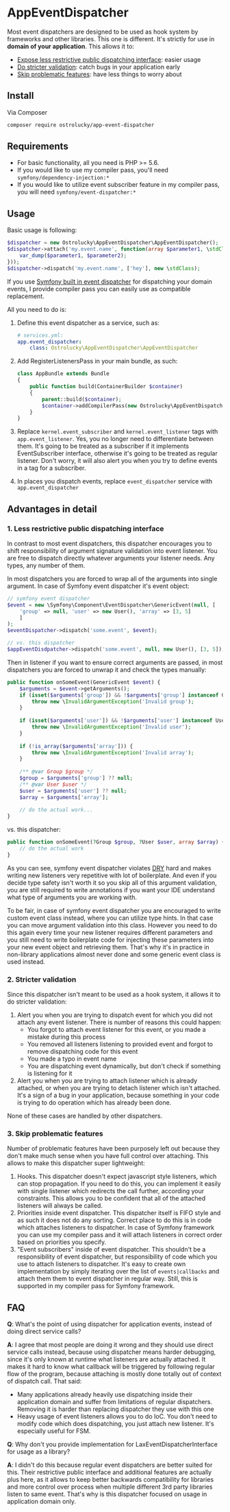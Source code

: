 # AppEventDispatcher
Most event dispatchers are designed to be used as hook system by frameworks and other libraries. This one is different. 
It's strictly for use in **domain of your application**. This allows it to:

* [Expose less restrictive public dispatching interface](#1-less-restrictive-public-dispatching-interface): easier usage
* [Do stricter validation](#2-stricter-validation): catch bugs in your application early
* [Skip problematic features](#3-skip-problematic-features): have less things to worry about 


## Install

Via Composer

``` bash
composer require ostrolucky/app-event-dispatcher
```

## Requirements
* For basic functionality, all you need is PHP >= 5.6.
* If you would like to use my compiler pass, you'll need `symfony/dependency-injection:*`
* If you would like to utilize event subscriber feature in my compiler pass, you will need `symfony/event-dispatcher:*`

## Usage
Basic usage is following:
```php
$dispatcher = new Ostrolucky\AppEventDispatcher\AppEventDispatcher();
$dispatcher->attach('my.event.name', function(array $parameter1, \stdClass $parameter2) {
    var_dump($parameter1, $parameter2);
}));
$dispatcher->dispatch('my.event.name', ['hey'], new \stdClass);
```
If you use [Symfony built in event dispatcher](http://symfony.com/doc/current/event_dispatcher.html) for dispatching your domain events, 
I provide compiler pass you can easily use as compatible replacement.

All you need to do is:
1. Define this event dispatcher as a service, such as:
    ```yml
    # services.yml:
    app.event_dispatcher:
        class: Ostrolucky\AppEventDispatcher\AppEventDispatcher
    ```
1.  Add RegisterListenersPass in your main bundle, as such:
    ```php
    class AppBundle extends Bundle
    {
        public function build(ContainerBuilder $container)
        {
            parent::build($container);
            $container->addCompilerPass(new Ostrolucky\AppEventDispatcher\Symfony\DependencyInjection\RegisterListenersPass());
        }
    }
    ```
1. Replace `kernel.event_subscriber` and `kernel.event_listener` tags with `app.event_listener`. Yes, you no longer need to 
differentiate between them. It's going to be treated as a subscriber if it implements EventSubscriber interface, otherwise 
it's going to be treated as regular listener. Don't worry, it will also alert you when you try to define events in a tag for a subscriber.

1. In places you dispatch events, replace `event_dispatcher` service with `app.event_dispatcher`

## Advantages in detail

### 1. Less restrictive public dispatching interface
In contrast to most event dispatchers, this dispatcher encourages you to shift responsibility of argument signature
validation into event listener. You are free to dispatch directly whatever arguments your listener needs. Any types, any number of them.

In most dispatchers you are forced to wrap all of the arguments into single argument. In case of Symfony event 
dispatcher it's event object:
```php
// symfony event dispatcher
$event = new \Symfony\Component\EventDispatcher\GenericEvent(null, [
    'group' => null, 'user' => new User(), 'array' => [3, 5]
    ]
);
$eventDispatcher->dispatch('some.event', $event);

// vs. this dispatcher
$appEventDisdpatcher->dispatch('some.event', null, new User(), [3, 5]);
```
Then in listener if you want to ensure correct arguments are passed, in most dispatchers you are forced to unwrap 
it and check the types manually:

```php
public function onSomeEvent(GenericEvent $event) {
    $arguments = $event->getArguments();
    if (isset($arguments['group']) && !$arguments['group'] instanceof Group) {
        throw new \InvalidArgumentException('Invalid group');
    }
    
    if (isset($arguments['user']) && !$arguments['user'] instanceof User) {
        throw new \InvalidArgumentException('Invalid user');
    }
    
    if (!is_array($arguments['array'])) {
        throw new \InvalidArgumentException('Invalid array');
    }
    
    /** @var Group $group */
    $group = $arguments['group'] ?? null;
    /** @var User $user */
    $user = $arguments['user'] ?? null;
    $array = $arguments['array'];
    
    // do the actual work...
}
```
vs. this dispatcher:
```php
public function onSomeEvent(?Group $group, ?User $user, array $array) {
    // do the actual work
}

```

As you can see, symfony event dispatcher violates [DRY](https://en.wikipedia.org/wiki/Don%27t_repeat_yourself) hard 
and makes writing new listeners very repetitive with lot of boilerplate. And even if you decide type safety isn't worth
it so you skip all of this argument validation, you are still required to write annotations if you want your IDE 
understand what type of arguments you are working with. 


To be fair, in case of symfony event dispatcher you are encouraged to write custom event class instead, where you can utilize 
type hints. In that case you can move argument validation into this class. However you need to do this again every time
your new listener requires different parameters and you still need to write boilerplate code for injecting these parameters
into your new event object and retrieving them. That's why it's in practice in non-library applications almost never 
done and some generic event class is used instead.
### 2. Stricter validation
Since this dispatcher isn't meant to be used as a hook system, it allows it to do stricter validation:
1. Alert you when you are trying to dispatch event for which you did not attach any event listener. 
There is number of reasons this could happen:
    * You forgot to attach event listener for this event, or you made a mistake during this process
    * You removed all listeners listening to provided event and forgot to remove dispatching code for this event
    * You made a typo in event name
    * You are dispatching event dynamically, but don't check if something is listening for it
1. Alert you when you are trying to attach listener which is already attached, or when you are trying to detach listener
which isn't attached. It's a sign of a bug in your application,
because something in your code is trying to do operation which has already been done.

None of these cases are handled by other dispatchers.

### 3. Skip problematic features
Number of problematic features have been purposely left out because they don't make much sense when you have full control
over attaching. This allows to make this dispatcher super lightweight: 

1. Hooks. This dispatcher doesn't expect javascript style listeners, which can stop propagation. If you need to do this, 
you can implement it easily with single listener which redirects the call further, according your constraints. This
allows you to be confident that all of the attached listeners will always be called.
1. Priorities inside event dispatcher. This dispatcher itself is FIFO style and as such it does not do any sorting. 
Correct place to do this is in code which attaches listeners to dispatcher. In case of Symfony framework you can use my
compiler pass and it will attach listeners in correct order based on priorities you specify.
1. "Event subscribers" inside of event dispatcher. This shouldn't be a responsibility of event dispatcher,
but responsibility of code which you use to attach listeners to dispatcher. It's easy to create own implementation by simply iterating over 
the list of `events|callbacks` and attach them them to event dispatcher in regular way. Still, this is supported in
my compiler pass for Symfony framework.

## FAQ
**Q**: What's the point of using dispatcher for application events, instead of doing direct service calls?

**A**: I agree that most people are doing it wrong and they should use direct service calls instead, because using
dispatcher means harder debugging, since it's only known at runtime what listeners are actually attached. It makes it hard
to know what callback will be triggered by following regular flow of the program, because attaching is mostly done totally 
out of context of dispatch call. That said:
* Many applications already heavily use dispatching inside their application domain and suffer from limitations
of regular dispatchers. Removing it is harder than replacing dispatcher they use with this one
* Heavy usage of event listeners allows you to do IoC. You don't need to modify code which does dispatching, you just
 attach new listener. It's especially useful for FSM.

**Q**: Why don't you provide implementation for LaxEventDispatcherInterface for usage as a library?

**A**: I didn't do this because regular event dispatchers are better suited for this. Their restrictive public interface 
and additional features are actually plus here, as it allows to keep better backwards compatibility for libraries and
more control over process when multiple different 3rd party libraries listen to same event. That's why is this dispatcher 
focused on usage in application domain only.
